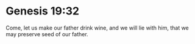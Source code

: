 # Genesis 19:32

Come, let us make our father drink wine, and we will lie with him, that we may preserve seed of our father.